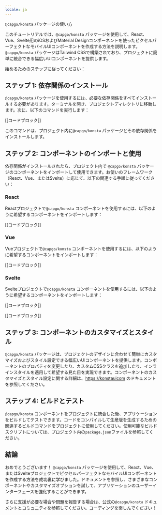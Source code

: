 ```yaml
---
locale: ja
---
```


`@capgo/konsta` パッケージの使い方

このチュートリアルでは、`@capgo/konsta` パッケージを使用して、React、Vue、Svelte用のiOSおよびMaterial Designコンポーネントを使ったピクセルパーフェクトなモバイルUIコンポーネントを作成する方法を説明します。`@capgo/konsta` パッケージはTailwind CSSで構築されており、プロジェクトに簡単に統合できる幅広いUIコンポーネントを提供します。

始めるためのステップに従ってください：

## ステップ 1: 依存関係のインストール

`@capgo/konsta` パッケージを使用するには、必要な依存関係をすべてインストールする必要があります。ターミナルを開き、プロジェクトディレクトリに移動します。次に、以下のコマンドを実行します：

[[コードブロック]]

このコマンドは、プロジェクト内に`@capgo/konsta` パッケージとその依存関係をインストールします。

## ステップ 2: コンポーネントのインポートと使用

依存関係がインストールされたら、プロジェクト内で `@capgo/konsta` パッケージのコンポーネントをインポートして使用できます。お使いのフレームワーク（React、Vue、またはSvelte）に応じて、以下の関連する手順に従ってください：

### React

Reactプロジェクトで`@capgo/konsta` コンポーネントを使用するには、以下のように希望するコンポーネントをインポートします：

[[コードブロック]]

### Vue

Vueプロジェクトで`@capgo/konsta` コンポーネントを使用するには、以下のように希望するコンポーネントをインポートします：

[[コードブロック]]

### Svelte

Svelteプロジェクトで`@capgo/konsta` コンポーネントを使用するには、以下のように希望するコンポーネントをインポートします：

[[コードブロック]]

[[コードブロック]]

## ステップ 3: コンポーネントのカスタマイズとスタイル

`@capgo/konsta` パッケージは、プロジェクトのデザインに合わせて簡単にカスタマイズおよびスタイル設定できる幅広いUIコンポーネントを提供します。コンポーネントのプロパティを変更したり、カスタムCSSクラスを追加したり、インラインスタイルを適用して希望する見た目を実現できます。コンポーネントのカスタマイズとスタイル設定に関する詳細は、[https://konstauicom](https://konstauicom/) のドキュメントを参照してください。

## ステップ 4: ビルドとテスト

`@capgo/konsta` コンポーネントをプロジェクトに統合した後、アプリケーションをビルドしてテストできます。コードをコンパイルして生産版を生成するための関連するビルドコマンドをプロジェクトに使用してください。使用可能なビルドスクリプトについては、プロジェクト内の`package.json`ファイルを参照してください。

## 結論

おめでとうございます！ `@capgo/konsta` パッケージを使用して、React、Vue、またはSvelteプロジェクトでピクセルパーフェクトなモバイルUIコンポーネントを作成する方法を成功裏に学びました。ドキュメントを参照し、さまざまなコンポーネントやカスタマイズオプションを試して、アプリケーションのユーザーインターフェースを強化することができます。

さらに支援が必要な場合や問題を報告する場合は、公式の`@capgo/konsta` ドキュメントとコミュニティを参照してください。コーディングを楽しんでください！